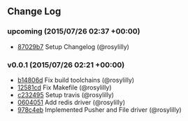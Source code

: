 ## Change Log

### upcoming (2015/07/26 02:37 +00:00)
- [87029b7](https://github.com/webminal/webminal/commit/87029b70de31ee74c3d7fc739307c4ebc25fdece) Setup Changelog (@rosylilly)

### v0.0.1 (2015/07/26 02:21 +00:00)
- [b14806d](https://github.com/webminal/webminal/commit/b14806d4025a6e537acd7a6fed8a114245d4e4fb) Fix build toolchains (@rosylilly)
- [12581cd](https://github.com/webminal/webminal/commit/12581cddf63f96e7e98fc63566afdb8738d81799) Fix Makefile (@rosylilly)
- [c232495](https://github.com/webminal/webminal/commit/c2324956633b0538bd27fffcaa28c1fcedffac71) Setup travis (@rosylilly)
- [0604051](https://github.com/webminal/webminal/commit/06040518fe02b412ad14c10dedeefced1bcb90c6) Add redis driver (@rosylilly)
- [978c4eb](https://github.com/webminal/webminal/commit/978c4eb545addbed7ad8307b2a7ce28bd3653878) Implemented Pusher and File driver (@rosylilly)